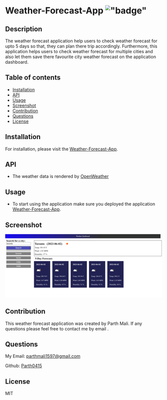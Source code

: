 # Weather-Forecast-App !["badge"](https://img.shields.io/badge/license-MIT-green)

## Description

The weather forecast application help users to check weather forecast for upto 5 days so that, they can plan there trip accordingly. Furthermore, this application helps users to check weather forecast for multiple cities and also let them save there favourite city weather forecast on the application dashboard.

## Table of contents

- [Installation](#installation)
- [API](#API)
- [Usage](#usage)
- [Screenshot](#screenshot)
- [Contribution](#contribution)
- [Questions](#questions)
- [License](#license)

## Installation

For installation, please visit the [Weather-Forecast-App](https://github.com/Parth0415/Weather-Forecast-App).

## API

* The weather data is rendered by [OpenWeather](https://openweathermap.org/forecast5)


## Usage

- To start using the application make sure you deployed the application [Weather-Forecast-App](https://parth0415.github.io/Weather-Forecast-App/).


## Screenshot

![Challenge 6](./assets/images/screenshot.png?raw=true "Challenge 6")


## Contribution

This weather forecast application was created by Parth Mali. If any questions please feel free to contact me by email .

## Questions

My Email:
[parthmali1597@gmail.com](mailto:parthmali1597@gmail.com)

Github:
[Parth0415](https://github.com/Parth0415)

## License

MIT
